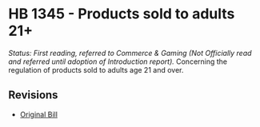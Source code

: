 # HB 1345 - Products sold to adults 21+
*Status: First reading, referred to Commerce & Gaming (Not Officially read and referred until adoption of Introduction report).*
Concerning the regulation of products sold to adults age 21 and over.

## Revisions
* [Original Bill](1/)